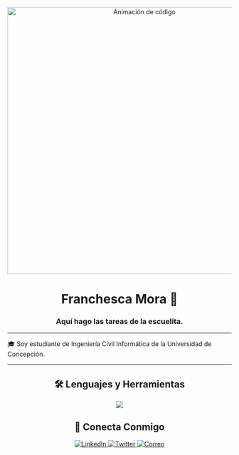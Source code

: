 <p align="center">
  <img src="https://media.giphy.com/media/v1.Y2lkPTc5MGI3NjExaHE5b3JpZ3d1eTBxMHF4bHpzaWk2bWRha2w0bGlvZjU2dmpnM3k4eSZlcD12MV9pbnRlcm5hbF9naWZfYnlfaWQmY3Q9Zw/M9gbBd9hDx80E/giphy.gif" width="600" alt="Animación de código"/>
</p>

<h1 align="center">Franchesca Mora 👋</h1>
<h3 align="center">Aquí hago las tareas de la escuelita.</h3>

<hr>

<p align="left">
  🎓 Soy estudiante de Ingeniería Civil Informática de la Universidad de Concepción. <br>
</p>

<hr>

<h2 align="center">🛠️ Lenguajes y Herramientas</h2>
<p align="center">
  <a href="https://skillicons.dev">
    <img src="https://skillicons.dev/icons?i=js,html,css,react,nodejs,python,git&perline=7" />
  </a>
</p>


<h2 align="center">🔗 Conecta Conmigo</h2>
<p align="center">
  <a href="https://linkedin.com/in/tu-usuario">
    <img src="https://img.shields.io/badge/LinkedIn-0077B5?style=for-the-badge&logo=linkedin&logoColor=white" alt="LinkedIn"/>
  </a>
  <a href="https://twitter.com/tu-usuario">
    <img src="https://img.shields.io/badge/Twitter-1DA1F2?style=for-the-badge&logo=twitter&logoColor=white" alt="Twitter"/>
  </a>
   <a href="mailto:tu-email@example.com">
    <img src="https://img.shields.io/badge/Correo-D14836?style=for-the-badge&logo=gmail&logoColor=white" alt="Correo"/>
  </a>
</p>
